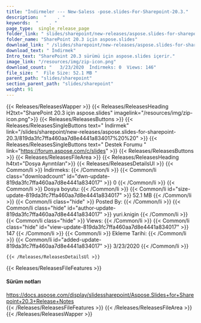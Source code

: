 ```yaml
---
title: "İndirmeler --- New-Saless -pose.slides-For-Sharepoint-20.3." 
description:  "    . " 
keywords:  "    . " 
page_type:  single_release_page
folder_link: " slides/sharepoint/new-releases/aspose.slides-for-sharepoint-20.3/"
folder_name: "SharePoint 20.3 için aspose.slides"
download_link: " /slides/sharepoint/new-releases/aspose.slides-for-sharepoint-20.3/819da3fc7ffa460aa7d8e4441a834017"
download_text: " İndirmek"
Intro_text: "SharePoint 20.3 sürümü için aspose.slides içerir."
image_link: "/resources/img/zip-icon.png"
download_count: "   3/23/2020  İndirmeks: 0  Views: 146"
file_size: "  File Size: 52.1 MB "
parent_path: "slides/sharepoint"
section_parent_path: "slides/sharepoint"
weight: 91
---
```


{{< Releases/ReleasesWapper >}}
  {{< Releases/ReleasesHeading H2txt="SharePoint 20.3 için aspose.slides" imagelink="/resources/img/zip-icon.png">}}
  {{< Releases/ReleasesButtons >}}
    {{< Releases/ReleasesSingleButtons text=" İndirmek" link="/slides/sharepoint/new-releases/aspose.slides-for-sharepoint-20.3/819da3fc7ffa460aa7d8e4441a834017%20%20" >}}
    {{< Releases/ReleasesSingleButtons text=" Destek Forumu " link="https://forum.aspose.com/c/slides" >}}
  {{< Releases/ReleasesButtons >}}
  {{< Releases/ReleasesFileArea >}}
    {{< Releases/ReleasesHeading h4txt="Dosya Ayrıntıları">}}
    {{< Releases/ReleasesDetailsUl >}}
            {{< Common/li  >}} İndirmeks: {{< /Common/li >}} 
      {{< Common/li class="downloadcount" id="dwn-update-819da3fc7ffa460aa7d8e4441a834017" >}} 0 {{< /Common/li >}} 
      {{< Common/li  >}} Dosya boyutu: {{< /Common/li >}} 
      {{< Common/li id="size-update-819da3fc7ffa460aa7d8e4441a834017" >}} 52.1 MB {{< /Common/li >}} 
      {{< Common/li  class="hide" >}} Posted By: {{< /Common/li >}} 
      {{< Common/li class="hide" id="author-update-819da3fc7ffa460aa7d8e4441a834017" >}} yuri.knigin {{< /Common/li >}} 
      {{< Common/li class="hide"  >}} Views: {{< /Common/li >}} 
      {{< Common/li class="hide" id="view-update-819da3fc7ffa460aa7d8e4441a834017" >}} 147 {{< /Common/li >}} 
      {{< Common/li  >}} Ekleme Tarihi: {{< /Common/li >}} 
      {{< Common/li id="added-update-819da3fc7ffa460aa7d8e4441a834017" >}} 3/23/2020 {{< /Common/li >}} 

    {{< /Releases/ReleasesDetailsUl >}}

  {{< Releases/ReleasesFileFeatures >}}
      <h4>Sürüm notları</h4><div><a href="https://docs.aspose.com/display/slidessharepoint/Aspose.Slides+for+Sharepoint+20.3+Release+Notes">https://docs.aspose.com/display/slidessharepoint/Aspose.Slides+for+Sharepoint+20.3+Release+Notes</a></div>
  {{< /Releases/ReleasesFileFeatures >}}
 {{< /Releases/ReleasesFileArea >}}
{{< /Releases/ReleasesWapper >}}


